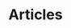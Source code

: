 ---
layout: post-index
permalink: /articles/
title: Articles
tagline: A List of Posts
tags: [blog]
image:
  feature: texture-feature-05.jpg
  credit: Texture Lovers
  creditlink: http://texturelovers.com
---